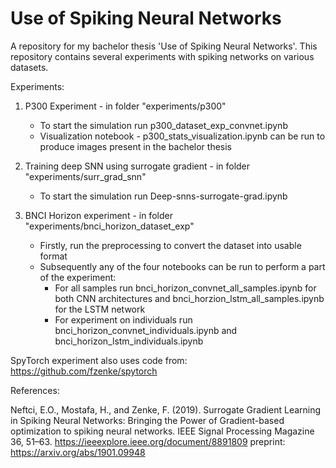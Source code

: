 # Use of Spiking Neural Networks
A repository for my bachelor thesis 'Use of Spiking Neural Networks'. This repository contains several experiments with spiking networks on various datasets.

Experiments:
    
1. P300 Experiment - in folder "experiments/p300"
    * To start the simulation run p300_dataset_exp_convnet.ipynb
    * Visualization notebook - p300_stats_visualization.ipynb can be run to produce images present in the bachelor thesis
    
2. Training deep SNN using surrogate gradient - in folder "experiments/surr_grad_snn"
    * To start the simulation run Deep-snns-surrogate-grad.ipynb
    
3. BNCI Horizon experiment - in folder "experiments/bnci_horizon_dataset_exp"
    * Firstly, run the preprocessing to convert the dataset into usable format
    * Subsequently any of the four notebooks can be run to perform a part of the experiment:
        * For all samples run bnci_horizon_convnet_all_samples.ipynb for both CNN architectures and bnci_horzion_lstm_all_samples.ipynb for the LSTM network
        * For experiment on individuals run bnci_horizon_convnet_individuals.ipynb and bnci_horizon_lstm_individuals.ipynb


SpyTorch experiment also uses code from:
https://github.com/fzenke/spytorch

References:

Neftci, E.O., Mostafa, H., and Zenke, F. (2019). Surrogate Gradient Learning in Spiking Neural Networks: Bringing the Power of Gradient-based optimization to spiking neural networks. IEEE Signal Processing Magazine 36, 51–63. https://ieeexplore.ieee.org/document/8891809 preprint: https://arxiv.org/abs/1901.09948
